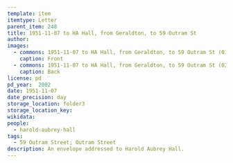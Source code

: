 ```yaml
---
template: item
itemtype: Letter
parent_item: 248
title: 1951-11-07 to HA Hall, from Geraldton, to 59 Outram St
author: 
images:
  - commons: 1951-11-07 to HA Hall, from Geraldton, to 59 Outram St (01).jpg
    caption: Front
  - commons: 1951-11-07 to HA Hall, from Geraldton, to 59 Outram St (02).jpg
    caption: Back
license: pd
pd_year:  2002
date: 1951-11-07
date_precision: day
storage_location: folder3
storage_location_key: 
wikidata: 
people:
  - harold-aubrey-hall
tags:
  - 59 Outram Street; Outram Street
description: An envelope addressed to Harold Aubrey Hall.
---
```


